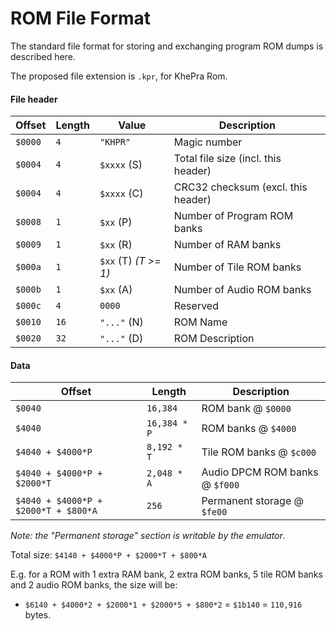 ROM File Format
===============

The standard file format for storing and exchanging program ROM dumps is described
here.

The proposed file extension is `.kpr`, for KhePra Rom.

#### File header

| Offset | Length | Value | Description |
|--------|--------|-------|-------------|
| `$0000`|`4`     |`"KHPR"`| Magic number |
| `$0004`|`4`     | `$xxxx` (S) | Total file size (incl. this header) |
| `$0004`|`4`     | `$xxxx` (C) | CRC32 checksum (excl. this header) |
| `$0008`|`1`     | `$xx` (P) | Number of Program ROM banks |
| `$0009`|`1`     | `$xx` (R) | Number of RAM banks |
| `$000a`|`1`     | `$xx` (T) *(T >= 1)* | Number of Tile ROM banks |
| `$000b`|`1`     | `$xx` (A) | Number of Audio ROM banks |
| `$000c`|`4`     | `0000`  | Reserved |
| `$0010`|`16`    | `"..."` (N) | ROM Name |
| `$0020`|`32`    | `"..."` (D) | ROM Description |

#### Data

| Offset | Length | Description |
|--------|--------|-------------|
| `$0040`| `16,384`| ROM bank @ `$0000`|
| `$4040`| `16,384 * P`| ROM banks @ `$4000`|
| `$4040 + $4000*P`| `8,192 * T`| Tile ROM banks @ `$c000`|
| `$4040 + $4000*P + $2000*T`| `2,048 * A`| Audio DPCM ROM banks @ `$f000`|
| `$4040 + $4000*P + $2000*T + $800*A`| `256`| Permanent storage @ `$fe00`|

*Note: the "Permanent storage" section is writable by the emulator*.

Total size: `$4140 + $4000*P + $2000*T + $800*A`

E.g. for a ROM with 1 extra RAM bank, 2 extra ROM banks, 5 tile ROM banks and 2
audio ROM banks, the size will be:
* `$6140 + $4000*2 + $2000*1 + $2000*5 + $800*2` = `$1b140` = `110,916` bytes.
